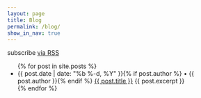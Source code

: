 ```yaml
---
layout: page
title: Blog
permalink: /blog/
show_in_nav: true
---
```

<p class="rss-subscribe">subscribe <a href="{{ "/feed.xml" | prepend: site.baseurl }}">via RSS</a></p>

<ul class="posts">
  {% for post in site.posts %}
    <li>
      <span class="post-date">{{ post.date | date: "%b %-d, %Y" }}{% if post.author %} • {{ post.author }}{% endif %}</span>
      <a class="post-link" href="{{ post.url | prepend: site.baseurl }}">{{ post.title }}</a>
      {{ post.excerpt }}
    </li>
  {% endfor %}
</ul>

